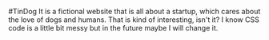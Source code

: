#TinDog
It is a fictional website that is all about a startup, which cares about the love of dogs and humans. That is kind of interesting, isn't it?
I know CSS code is a little bit messy but in the future maybe I will change it.